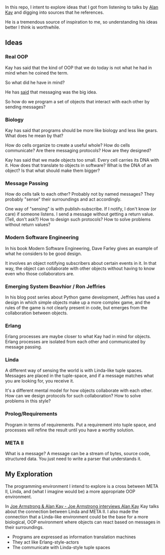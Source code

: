 In this repo, I intent to explore ideas that I got from listening to talks by
[Alan Kay](http://rickardlindberg.me/writing/alan-kay-notes/) and digging into
sources that he references.

He is a tremendous source of inspiration to me, so understanding his ideas
better I think is worthwhile.

## Ideas

### Real OOP

Kay has said that the kind of OOP that we do today is not what he had in mind
when he coined the term.

So what did he have in mind?

He has
[said](http://lists.squeakfoundation.org/pipermail/squeak-dev/1998-October/017019.html) that messaging was the big idea.

So how do we program a set of objects that interact with each other by sending
messages?

### Biology

Kay has said that programs should be more like biology and less like gears.
What does he mean by that?

How do cells organize to create a useful whole? How do cells communicate? Are
there messaging protocols? How are they designed?

Kay has said that we made objects too small. Every cell carries its DNA with
it. How does that translate to objects in software? What is the DNA of an
object? Is that what should make them bigger?

### Message Passing

How do cells talk to each other? Probably not by named messages? They probably
"sense" their surroundings and act accordingly.

One way of "sensing" is with publish-subscribe. If I notify, I don't know (or
care) if someone listens. I send a message without getting a return value.
(Tell, don't ask?) How to design such protocols? How to solve problems without
return values?

### Modern Software Engineering

In his book Modern Software Engineering, Dave Farley gives an example of what
he considers to be good design.

It involves an object notifying subscribers about certain events in it. In that
way, the object can collaborate with other objects without having to know even
who those collaborators are.

### Emerging System Beavhior / Ron Jeffries

In his blog post series about Python game development, Jeffries has used a
design in which simple objects make up a more complex game, and the rules of
the game is not clearly present in code, but emerges from the collaboration
between objects.

### Erlang

Erlang processes are maybe closer to what Kay had in mind for objects. Erlang
processes are isolated from each other and communicated by message passing.

### Linda

A different way of sensing the world is with Linda-like tuple spaces. Messages
are placed in the tuple-space, and if a message matches what you are looking
for, you receive it.

It's a different mental model for how objects collaborate with each other. How
can we design protocols for such collaboration? How to solve problems in this
style?

### Prolog/Requirements

Program in terms of requirements. Put a requirement into tuple space, and
processes will refine the result until you have a worthy solution.

### META II

What is a message? A message can be a stream of bytes, source code, structured
data. You just need to write a parser that understands it.

## My Exploration

The programming environment I intend to explore is a cross between META II,
Linda, and (what I imagine would be) a more appropriate OOP environment.

In [Joe Armstrong & Alan Kay - Joe Armstrong interviews Alan
Kay](https://www.youtube.com/watch?v=fhOHn9TClXY) Kay talks about the
connection between Linda and META II. I also made the connection that a
Linda-like environment could be the base for a more biological, OOP environment
where objects can react based on messages in their surroundings.

* Programs are expressed as information translation machines
* They act like Erlang-style-actors
* The communicate with Linda-style tuple spaces
